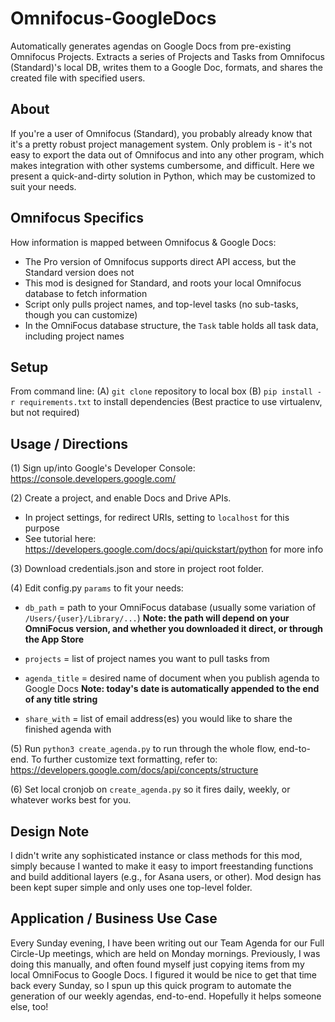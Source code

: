 # Omnifocus-GoogleDocs
Automatically generates agendas on Google Docs from pre-existing Omnifocus Projects. Extracts a series of Projects and Tasks from Omnifocus (Standard)'s local DB, writes them to a Google Doc, formats, and shares the created file with specified users. 

## About
If you're a user of Omnifocus (Standard), you probably already know that it's a pretty robust project management system. Only problem is - it's not easy to export the data out of Omnifocus and into any other program, which makes integration with other systems cumbersome, and difficult. Here we present a quick-and-dirty solution in Python,  which may be customized to suit your needs. 

## Omnifocus Specifics
How information is mapped between Omnifocus & Google Docs: 
- The Pro version of Omnifocus supports direct API access, but the Standard version does not
- This mod is designed for Standard, and roots your local Omnifocus database to fetch information
- Script only pulls project names, and top-level tasks (no sub-tasks, though you can customize)
- In the OmniFocus database structure, the `Task` table holds all task data, including project names

## Setup
From command line:
(A) `git clone` repository to local box
(B) `pip install -r requirements.txt` to install dependencies
(Best practice to use virtualenv, but not required)

## Usage / Directions
(1) Sign up/into Google's Developer Console: https://console.developers.google.com/

(2) Create a project, and enable Docs and Drive APIs.
- In project settings, for redirect URIs, setting to `localhost` for this purpose
- See tutorial here: https://developers.google.com/docs/api/quickstart/python for more info

(3) Download credentials.json and store in project root folder.

(4) Edit config.py `params` to fit your needs:

- `db_path` = path to your OmniFocus database (usually some variation of `/Users/{user}/Library/...`)
**Note: the path will depend on your OmniFocus version, and whether you downloaded it direct, or through the App Store**

- `projects` = list of project names you want to pull tasks from

- `agenda_title` = desired name of document when you publish agenda to Google Docs
**Note: today's date is automatically appended to the end of any title string**

- `share_with` = list of email address(es) you would like to share the finished agenda with

(5) Run `python3 create_agenda.py` to run through the whole flow, end-to-end.
To further customize text formatting, refer to: https://developers.google.com/docs/api/concepts/structure

(6) Set local cronjob on `create_agenda.py` so it fires daily, weekly, or whatever works best for you. 

## Design Note
I didn't write any sophisticated instance or class methods for this mod, simply because I wanted to make it easy to import freestanding functions and build additional layers (e.g., for Asana users, or other). Mod design has been kept super simple and only uses one top-level folder. 

## Application / Business Use Case
Every Sunday evening, I have been writing out our Team Agenda for our Full Circle-Up meetings, which are held on Monday mornings. Previously, I was doing this manually, and often found myself just copying items from my local OmniFocus to Google Docs. I figured it would be nice to get that time back every Sunday, so I spun up this quick program to automate the generation of our weekly agendas, end-to-end. Hopefully it helps someone else, too!  